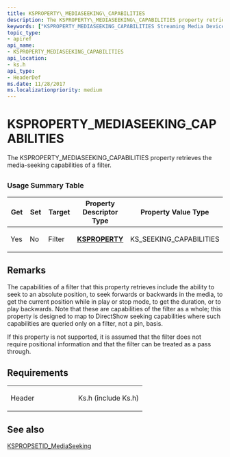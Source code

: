 ```yaml
---
title: KSPROPERTY\_MEDIASEEKING\_CAPABILITIES
description: The KSPROPERTY\_MEDIASEEKING\_CAPABILITIES property retrieves the media-seeking capabilities of a filter.
keywords: ["KSPROPERTY_MEDIASEEKING_CAPABILITIES Streaming Media Devices"]
topic_type:
- apiref
api_name:
- KSPROPERTY_MEDIASEEKING_CAPABILITIES
api_location:
- ks.h
api_type:
- HeaderDef
ms.date: 11/28/2017
ms.localizationpriority: medium
---
```


# KSPROPERTY\_MEDIASEEKING\_CAPABILITIES


The KSPROPERTY\_MEDIASEEKING\_CAPABILITIES property retrieves the media-seeking capabilities of a filter.

## <span id="ddk_ksproperty_mediaseeking_capabilities_ks"></span><span id="DDK_KSPROPERTY_MEDIASEEKING_CAPABILITIES_KS"></span>


### Usage Summary Table

<table>
<colgroup>
<col width="20%" />
<col width="20%" />
<col width="20%" />
<col width="20%" />
<col width="20%" />
</colgroup>
<thead>
<tr class="header">
<th>Get</th>
<th>Set</th>
<th>Target</th>
<th>Property Descriptor Type</th>
<th>Property Value Type</th>
</tr>
</thead>
<tbody>
<tr class="odd">
<td><p>Yes</p></td>
<td><p>No</p></td>
<td><p>Filter</p></td>
<td><p><a href="/windows-hardware/drivers/ddi/ks/ns-ks-ksidentifier" data-raw-source="[&lt;strong&gt;KSPROPERTY&lt;/strong&gt;](/windows-hardware/drivers/ddi/ks/ns-ks-ksidentifier)"><strong>KSPROPERTY</strong></a></p></td>
<td><p>KS_SEEKING_CAPABILITIES</p></td>
</tr>
</tbody>
</table>

 

Remarks
-------

The capabilities of a filter that this property retrieves include the ability to seek to an absolute position, to seek forwards or backwards in the media, to get the current position while in play or stop mode, to get the duration, or to play backwards. Note that these are capabilities of the filter as a whole; this property is designed to map to DirectShow seeking capabilities where such capabilities are queried only on a filter, not a pin, basis.

If this property is not supported, it is assumed that the filter does not require positional information and that the filter can be treated as a pass through.

Requirements
------------

<table>
<colgroup>
<col width="50%" />
<col width="50%" />
</colgroup>
<tbody>
<tr class="odd">
<td><p>Header</p></td>
<td>Ks.h (include Ks.h)</td>
</tr>
</tbody>
</table>

## See also


[KSPROPSETID\_MediaSeeking](kspropsetid-mediaseeking.md)

